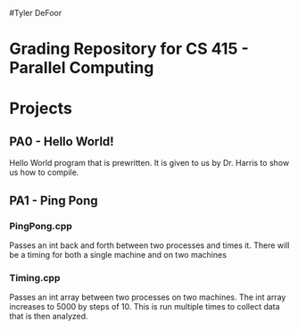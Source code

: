 #Tyler DeFoor
# Grading Repository for CS 415 - Parallel Computing

# Projects
## PA0 - Hello World!

Hello World program that is prewritten. It is given to us by Dr. Harris to show us how to compile.

## PA1 - Ping Pong

### PingPong.cpp
Passes an int back and forth between two processes and times it. There will be a timing for both a single machine and on two machines

### Timing.cpp
Passes an int array between two processes on two machines. The int array increases to 5000 by steps of 10. This is run multiple times to collect data that is then analyzed.